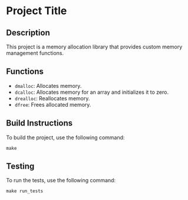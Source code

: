 # Project Title

## Description
This project is a memory allocation library that provides custom memory management functions.

## Functions
- `dmalloc`: Allocates memory.
- `dcalloc`: Allocates memory for an array and initializes it to zero.
- `drealloc`: Reallocates memory.
- `dfree`: Frees allocated memory.

## Build Instructions
To build the project, use the following command:
```
make
```

## Testing
To run the tests, use the following command:
```
make run_tests

